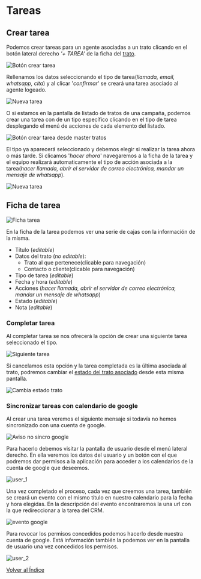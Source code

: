 # Tareas

## Crear tarea
Podemos crear tareas para un agente asociadas a un trato clicando en el botón lateral derecho *'+ TAREA'* de la ficha del [trato](../tratos/index.md).

![Botón crear tarea](./img/boton_crear_tarea.png)

Rellenamos los datos seleccionando el tipo de tarea(*llamada, email, whatsapp, cita*) y al clicar '*confirmar*' se creará una tarea asociado al agente logeado.

![Nueva tarea](./img/nueva_tarea.png)

O si estamos en la pantalla de listado de tratos de una campaña, podemos crear una tarea con de un tipo específico clicando en el tipo de tarea desplegando el menú de acciones de cada elemento del listado.  

![Botón crear tarea desde master tratos](./img/nueva_tarea_master_tratos.png)

El tipo ya aparecerá seleccionado y debemos elegir si realizar la tarea ahora o más tarde. Si clicamos '*hacer ahora*' navegaremos a la ficha de la tarea y el equipo realizará automaticamente el tipo de acción asociada a la tarea(*hacer llamada, abrir el servidor de correo electrónica, mandar un mensaje de whatsapp*).

![Nueva tarea](./img/nueva_tarea_now.png)

## Ficha de tarea

![Ficha tarea](./img/ficha_tarea.png)

En la ficha de la tarea podemos ver una serie de cajas con la información de la misma.

- Título (*editable*)
- Datos del trato (*no editable*):
  - Trato al que pertenece(clicable para navegación)
  - Contacto o cliente(clicable para navegación)
- Tipo de tarea (*editable*)
- Fecha y hora (*editable*)
- Acciones (*hacer llamada, abrir el servidor de correo electrónica, mandar un mensaje de whatsapp*)
- Estado (*editable*)
- Nota (*editable*)

### Completar tarea

 Al completar tarea se nos ofrecerá la opción de crear una siguiente tarea seleccionado el tipo.

 ![Siguiente tarea](./img/next_tarea.png)

 Si cancelamos esta opción y la tarea completada es la última asociada al trato, podremos cambiar el [estado del trato asociado](../tratos/index.md) desde esta misma pantalla.

  ![Cambia estado trato](./img/cambia_estado_trato.png)


### Sincronizar tareas con calendario de google

Al crear una tarea veremos el siguiente mensaje si todavía no hemos sincronizado con una cuenta de google.

![Aviso no sincro google](./img/aviso_no_sincro_google.png)

Para hacerlo debemos visitar la pantalla de usuario desde el menú lateral derecho. En ella veremos los datos del usuario y un botón con el que podremos dar permisos a la aplicación para acceder a los calendarios de la cuenta de google que deseemos. 

![user_1](./img/user_1.png)

Una vez completado el proceso, cada vez que creemos una tarea, también se creará un evento con el mismo título en nuestro calendario para la fecha y hora elegidas. En la descripción del evento encontraremos la una url con la que redireccionar a la tarea del CRM.

![evento google](./img/evento_google.png)  

Para revocar los permisos concedidos podemos hacerlo desde nuestra cuenta de google. Está información también la podemos ver en la pantalla de usuario una vez concedidos los permisos.

![user_2](./img/user_2.png)

[Volver al Índice](../../../index.md)